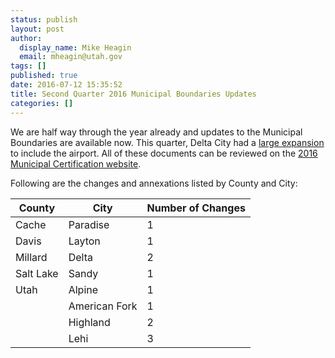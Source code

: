 ```yaml
---
status: publish
layout: post
author:
  display_name: Mike Heagin
  email: mheagin@utah.gov
tags: []
published: true
date: 2016-07-12 15:35:52
title: Second Quarter 2016 Municipal Boundaries Updates
categories: []
---
```


We are half way through the year already and updates to the Municipal Boundaries are available now.
This quarter, Delta City had a [large expansion](https://municert.utah.gov/Media/Default/Municipal%20Certifications/2016/Delta%20City%20Annexation%20(Airport%20annexation)%2005-19-16.pdf) to include the airport.
All of these documents can be reviewed on the [2016 Municipal Certification website](http://municert.utah.gov/2016-certifications).

Following are the changes and annexations listed by County and City:

| County | City | Number of Changes |
| --- | --- | --- |
| Cache | Paradise | 1 |
| Davis | Layton | 1 |
| Millard | Delta  | 2 |
| Salt Lake | Sandy | 1 |
| Utah | Alpine | 1 |
| | American Fork | 1 |
| | Highland  | 2 |
| | Lehi | 3 |
